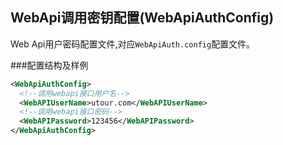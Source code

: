 ## WebApi调用密钥配置(WebApiAuthConfig)

Web Api用户密码配置文件,对应```WebApiAuth.config```配置文件。

###配置结构及样例

```xml
<WebApiAuthConfig>
  <!--调用webapi接口用户名-->
  <WebAPIUserName>utour.com</WebAPIUserName>
  <!--调用webapi接口密码-->
  <WebAPIPassword>123456</WebAPIPassword>
</WebApiAuthConfig>
```